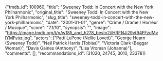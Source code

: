 {"tmdb_id": 100960, "title": "Sweeney Todd:  In Concert with the New York Philharmonic", "original_title": "Sweeney Todd:  In Concert with the New York Philharmonic", "slug_title": "sweeney-todd-in-concert-with-the-new-york-philharmonic", "date": "2001-01-01", "genre": "Crime / Drame / Horreur / Musique", "score": "7.1/10", "synopsis": "", "image": "https://image.tmdb.org/t/p/w185_and_h278_bestv2/iHRFNJi29vt94FFzdMvlYMFvixr.jpg", "actors": ["Patti LuPone (Nellie Lovett)", "George Hearn (Sweeney Todd)", "Neil Patrick Harris (Tobias)", "Victoria Clark (Beggar Woman)", "Davis Gaines (Anthony)", "Lisa Vroman (Johanna)"], "comments": [], "recommandations_id": [31020, 24745, 3010, 23378]}